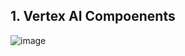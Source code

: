 
## 1. Vertex AI Compoenents
![image](https://user-images.githubusercontent.com/74223025/234774021-6dc9bdd6-5988-4c34-9eca-2fb1159cf676.png)
